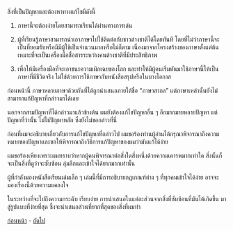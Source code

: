 <link href="markdown.css" rel="stylesheet"></link>
สิ่งที่เป็นปัญหาและต้องหาทางแก้ไขมีดังนี้
               
1. ภาษานี้จะต้องง่ายโดยสามารถเรียนได้ผ่านทางการเล่น

2. ผู้ที่เรียนรู้ภาษาสามารถนำเอาภาษาไปใช้ติดต่อกับชาวต่างชาติได้โดยทันที โดยที่ไม่ว่าภาษานี้จะเป็นที่ยอมรับหรือมีมีผู้ใช้เป็นจำนวนมากหรือไม่ก็ตาม เนื่องมาจากโครงสร้างของภาษาตั้งแต่ต้นเหมาะที่จะเป็นเครื่องมือสื่อสารระหว่างคนต่างชาติที่มีประสิทธิภาพ

3. เพื่อให้มีเครื่องมือที่จะเอาชนะความเผิกเฉยของโลก และทำให้มีผู้คนเริ่มหันมาใช้ภาษานี้ให้เป็นภาษาที่มีชีวิตจริง ไม่ใช่ด้วยการใช้ภาษากับหนังสือสรุปหรือในบางโอกาส

ก่อนหน้านี้ ภาษาหลายภาษาด้วยกันที่ได้ถูกนำเสนอภายใต้ชื่อ “ภาษาสากล” แต่ภาษาเหล่านั้นยังไม่สามารถแก้ปัญหาที่กล่าวมาได้เลย

นอกจากสามปัญหาที่ได้กล่าวมาแล้วข้างต้น ผมยังต้องแก้ไขปัญหาอื่น ๆ อีกมากมายหลายปัญหา แต่ปัญหาที่ว่านั้น ไม่ใช่ปัญหาหลัก ซึ่งยังไม่ขอกล่าวที่นี่

ก่อนที่ผมจะอธิบายเกี่ยวกับการแก้ไขปัญหาที่กล่าวไป ผมขอร้องท่านผู้อ่านได้กรุณาพิจารณาถึงความหมายของปัญหาและขอให้พิจารณาถึงวิธีการแก้ปัญหาของผมว่ามันแก้ได้ง่าย

ผมขอร้องเพียงเพราะผมทราบว่าหากผู้คนพิจารณาต่อสิ่งใดสิ่งหนึ่งด้วยความเคารพมากเท่าใด สิ่งนั้นก็จะเป็นสิ่งที่ดูว่าจะซับซ้อน ลุ่มลึกและเข้าใจได้ยากมากเท่านั้น

ผู้ที่กำลังมองหนังสือเรียนเล่มเล็ก ๆ เล่มนี้ที่มีการอธิบายกฎเกณฑ์ต่าง ๆ ที่ทุกคนเข้าใจได้ง่าย อาจจะมองเรื่องนี้ด้วยความแคลงใจ

ในระหว่างที่จะไปถึงความกระฉับ เรียบง่าย  การนำเสนอในแต่ละส่วนจากสิ่งที่ซับซ้อนที่มันได้เกิดขึ้น มาสู่รูปแบบที่ง่ายที่สุด ซึ่งจะนำเสนอส่วนที่ยากที่สุดของสิ่งที่ผมทำ 

[ก่อนหน้า](./2.html) - [ถัดไป](./4.html)
